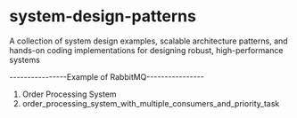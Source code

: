 # system-design-patterns
A collection of system design examples, scalable architecture patterns, and hands-on coding implementations for 
designing robust, high-performance systems


----------------Example of RabbitMQ----------------
1. Order Processing System
2. order_processing_system_with_multiple_consumers_and_priority_task
